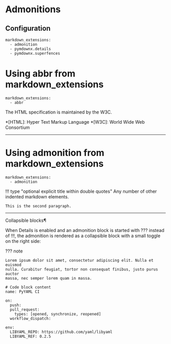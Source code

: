 # Admonitions

## Configuration

```
markdown_extensions:
  - admonition
  - pymdownx.details
  - pymdownx.superfences
```

# Using **abbr** from markdown_extensions

```
markdown_extensions:
  - abbr
```

The HTML specification
is maintained by the W3C.

*[HTML]: Hyper Text Markup Language
*[W3C]:  World Wide Web Consortium

---

# Using **admonition** from markdown_extensions

```
markdown_extensions:
  - admonition
```

!!! type "optional explicit title within double quotes"
    Any number of other indented markdown elements.

    This is the second paragraph.

---

Collapsible blocks¶

When Details is enabled and an admonition block is started with ??? instead of !!!, the admonition is rendered as a collapsible block with a small toggle on the right side:

??? note

    Lorem ipsum dolor sit amet, consectetur adipiscing elit. Nulla et euismod
    nulla. Curabitur feugiat, tortor non consequat finibus, justo purus auctor
    massa, nec semper lorem quam in massa.
  

``` { .yaml .annotate }
# Code block content
name: PyYAML CI

on:
  push:
  pull_request:
    types: [opened, synchronize, reopened]
  workflow_dispatch:

env:
  LIBYAML_REPO: https://github.com/yaml/libyaml
  LIBYAML_REF: 0.2.5

```